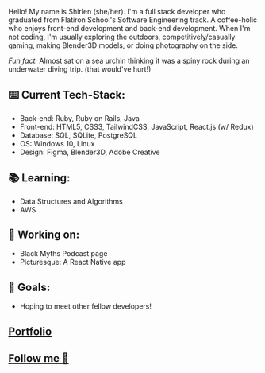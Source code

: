 Hello! My name is Shirlen (she/her). I'm a full stack developer who graduated from Flatiron School's Software Engineering track. 
A coffee-holic who enjoys front-end development and back-end development. When I'm not coding, I'm usually exploring the outdoors, 
competitively/casually gaming, making Blender3D models, or doing photography on the side.

_Fun fact:_ Almost sat on a sea urchin thinking it was a spiny rock during an underwater diving trip. (that would've hurt!)

## ⌨️ Current Tech-Stack:

* Back-end: Ruby, Ruby on Rails, Java
* Front-end: HTML5, CSS3, TailwindCSS, JavaScript, React.js (w/ Redux)
* Database: SQL, SQLite, PostgreSQL
* OS: Windows 10, Linux
* Design: Figma, Blender3D, Adobe Creative

## 📚 Learning:

* Data Structures and Algorithms
* AWS

## 🧾 Working on:

* Black Myths Podcast page
* Picturesque: A React Native app

## 📌 Goals:

* Hoping to meet other fellow developers!

## [Portfolio](https:///shirlen-d.netlify.app) ##
## [Follow me 📲 ](https://linktr.ee/slend) ##
